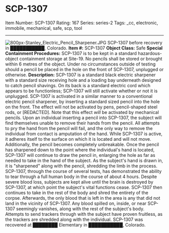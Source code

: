# SCP-1307
Item Number: SCP-1307
Rating: 167
Series: series-2
Tags: _cc, electronic, immobile, mechanical, safe, scp, tool

---

![800px-Stanley_Electric_Pencil_Sharpener.JPG](https://scp-wiki.wdfiles.com/local--files/scp-1307/800px-Stanley_Electric_Pencil_Sharpener.JPG)
SCP-1307 before recovery in ███████████, Colorado.
**Item #:** SCP-1307
**Object Class:** Safe
**Special Containment Procedures:** SCP-1307 is to be kept in a standard hazardous-object containment storage at Site-19. No pencils shall be stored or brought within 6 metres of the object. Under no circumstances outside of testing should a pencil be placed in the hole on the front of SCP-1307, unplugged or otherwise.
**Description:** SCP-1307 is a standard black electric sharpener with a standard size receiving hole and a loading bay underneath designed to catch pencil shavings. On its back is a standard electric cord which appears to be functionless; SCP-1307 will still activate whether or not it is unplugged.
SCP-1307 is activated in a similar manner to a conventional electric pencil sharpener, by inserting a standard sized pencil into the hole on the front. The effect will not be activated by pens, pencil-shaped steel rods, or [REDACTED]. Note that this effect _will_ be activated by mechanical pencils.
Upon an individual inserting a pencil into SCP-1307, the subject will find themselves unable to remove their hands from the pencil. All attempts to pry the hand from the pencil will fail, and the only way to remove the individual from contact is amputation of the hand. While SCP-1307 is active, it adheres itself to the surface on which it is located and will not move. Additionally, the pencil becomes completely unbreakable. Once the pencil has sharpened down to the point where the individual's hand is located, SCP-1307 will continue to draw the pencil in, enlarging the hole as far as needed to take in the hand of the subject. As the subject's hand is drawn in, it is "sharpened" along with the pencil, shredding the limb in the process.
SCP-1307, through the course of several tests, has demonstrated the ability to tear through a full human body in the course of about 4 hours. Despite severe blood loss, subjects are kept alive until the brain is destroyed by SCP-1307, at which point the subject's vital functions cease. SCP-1307 then continues to take in the rest of the body and shred the entirety of the corpse. Afterwards, the only blood that is left in the area is any that did not land in the vicinity of SCP-1307. Any blood spilled on, inside, or near SCP-1307 seemingly vanishes, along with the rest of the subject's body. Attempts to send trackers through with the subject have proven fruitless, as the trackers are shredded along with the individual.
SCP-1307 was recovered at ████████ Elementary in ███████████, Colorado.